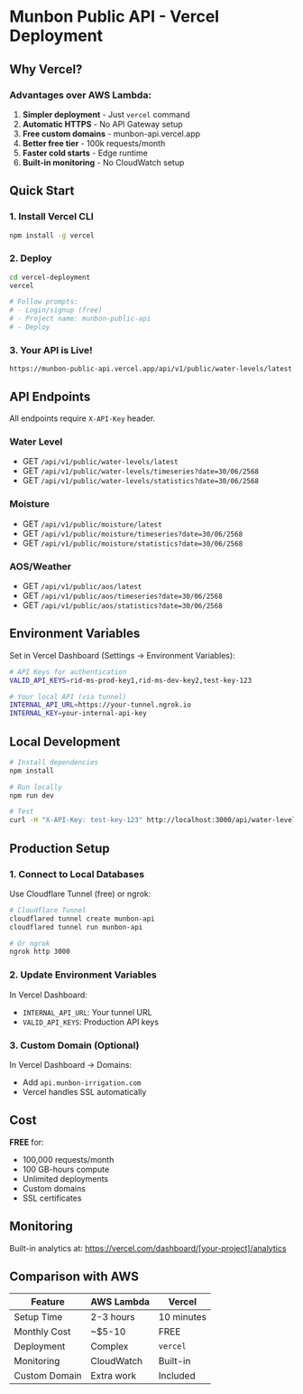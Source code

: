 # Munbon Public API - Vercel Deployment

## Why Vercel?

### Advantages over AWS Lambda:
1. **Simpler deployment** - Just `vercel` command
2. **Automatic HTTPS** - No API Gateway setup
3. **Free custom domains** - munbon-api.vercel.app
4. **Better free tier** - 100k requests/month
5. **Faster cold starts** - Edge runtime
6. **Built-in monitoring** - No CloudWatch setup

## Quick Start

### 1. Install Vercel CLI
```bash
npm install -g vercel
```

### 2. Deploy
```bash
cd vercel-deployment
vercel

# Follow prompts:
# - Login/signup (free)
# - Project name: munbon-public-api
# - Deploy
```

### 3. Your API is Live!
```
https://munbon-public-api.vercel.app/api/v1/public/water-levels/latest
```

## API Endpoints

All endpoints require `X-API-Key` header.

### Water Level
- GET `/api/v1/public/water-levels/latest`
- GET `/api/v1/public/water-levels/timeseries?date=30/06/2568`
- GET `/api/v1/public/water-levels/statistics?date=30/06/2568`

### Moisture
- GET `/api/v1/public/moisture/latest`
- GET `/api/v1/public/moisture/timeseries?date=30/06/2568`
- GET `/api/v1/public/moisture/statistics?date=30/06/2568`

### AOS/Weather
- GET `/api/v1/public/aos/latest`
- GET `/api/v1/public/aos/timeseries?date=30/06/2568`
- GET `/api/v1/public/aos/statistics?date=30/06/2568`

## Environment Variables

Set in Vercel Dashboard (Settings → Environment Variables):

```bash
# API Keys for authentication
VALID_API_KEYS=rid-ms-prod-key1,rid-ms-dev-key2,test-key-123

# Your local API (via tunnel)
INTERNAL_API_URL=https://your-tunnel.ngrok.io
INTERNAL_KEY=your-internal-api-key
```

## Local Development

```bash
# Install dependencies
npm install

# Run locally
npm run dev

# Test
curl -H "X-API-Key: test-key-123" http://localhost:3000/api/water-levels/latest
```

## Production Setup

### 1. Connect to Local Databases

Use Cloudflare Tunnel (free) or ngrok:

```bash
# Cloudflare Tunnel
cloudflared tunnel create munbon-api
cloudflared tunnel run munbon-api

# Or ngrok
ngrok http 3000
```

### 2. Update Environment Variables

In Vercel Dashboard:
- `INTERNAL_API_URL`: Your tunnel URL
- `VALID_API_KEYS`: Production API keys

### 3. Custom Domain (Optional)

In Vercel Dashboard → Domains:
- Add `api.munbon-irrigation.com`
- Vercel handles SSL automatically

## Cost

**FREE** for:
- 100,000 requests/month
- 100 GB-hours compute
- Unlimited deployments
- Custom domains
- SSL certificates

## Monitoring

Built-in analytics at:
https://vercel.com/dashboard/[your-project]/analytics

## Comparison with AWS

| Feature | AWS Lambda | Vercel |
|---------|------------|---------|
| Setup Time | 2-3 hours | 10 minutes |
| Monthly Cost | ~$5-10 | FREE |
| Deployment | Complex | `vercel` |
| Monitoring | CloudWatch | Built-in |
| Custom Domain | Extra work | Included |